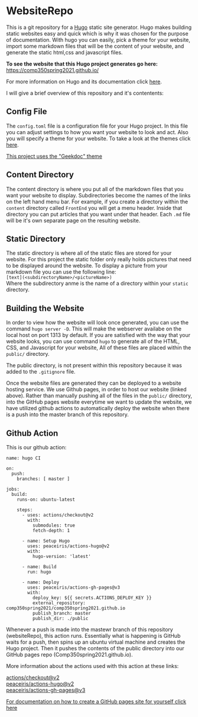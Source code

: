 # WebsiteRepo
This is a git repository for a [Hugo](https://gohugo.io/) static site generator. Hugo makes building static websites easy and quick which is why it was chosen for the purpose of documentation. With hugo you can easily, pick a theme for your website, import some markdown files that will be the content of your website, and generate the static html,css and javascript files.

**To see the website that this Hugo project generates go here:** https://comp350spring2021.github.io/

For more information on Hugo and its documentation click [here](https://gohugo.io/documentation/).

I will give a brief overview of this repository and it's contentents:

## Config File
The `config.toml` file is a configuration file for your Hugo project. In this file you can adjust settings to how you want your website to look and act. Also you will specify a theme for your website. To take a look at the themes click [here](https://themes.gohugo.io/).

[This project uses the "Geekdoc" theme](https://themes.gohugo.io/hugo-geekdoc/)


## Content Directory
The content directory is where you put all of the markdown files that you want your website to display. Subdirectories become the names of the links on the left hand menu bar. For example, if you create a directory within the `content` directory called `FrontEnd` you will get a menu header. Inside that directory you can put articles that you want under that header. Each `.md` file will be it's own separate page on the resulting website.

## Static Directory
The static directory is where all of the static files are stored for your website. For this project the static folder only really holds pictures that need to be displayed around the website. To display a picture from your markdown file you can use the following line:   
`[text](<subdirectoryName>/<pictureName>)`  
Where the subdirectory anme is the name of a directory within your `static` directory.

## Building the Website
In order to view how the website will look once generated, you can use the command `hugo server -D`. This will make the webserver availabe on the local host  on port 1313 by default. If you are satisfied with the way that your website looks, you can use command `hugo` to generate all of the HTML, CSS, and Javascript for your website, All of these files are placed within the `public/` directory.

The public directory, is not present within this repository because it was added to the `.gitignore` file.

Once the website files are generated they can be deployed to a website hosting service. We use Github pages, in order to host our website (linked above). Rather than manually pushing all of the  files in the `public/` directory, into the GitHub pages website everytime we want to update the website, we have utilized github actions to automatically deploy the website when there is a push into the master branch of this repository.

## Github Action

This is our github action:
```
name: hugo CI

on:
  push:
    branches: [ master ]

jobs:
  build:
    runs-on: ubuntu-latest

    steps:
      - uses: actions/checkout@v2
        with:
          submodules: true 
          fetch-depth: 1   

      - name: Setup Hugo
        uses: peaceiris/actions-hugo@v2
        with:
          hugo-version: 'latest'

      - name: Build
        run: hugo

      - name: Deploy
        uses: peaceiris/actions-gh-pages@v3
        with:
          deploy_key: ${{ secrets.ACTIONS_DEPLOY_KEY }}
          external_repository: comp350spring2021/comp350spring2021.github.io
          publish_branch: master
          publish_dir: ./public
```
Whenever a push is made into the mastewr branch of this repository (websiteRepo), this action runs. Essentially what is happening is GitHub waits for a push, then spins up an ubuntu virtual machine and creates the Hugo project. Then it pushes the contents of the public directory into our GitHub pages repo (Comp350spring2021.github.io).

More information about the actions used with this action at these links:

[actions/checkout@v2](https://github.com/actions/checkout)  
[peaceiris/actions-hugo@v2](https://github.com/peaceiris/actions-hugo)  
[peaceiris/actions-gh-pages@v3](https://github.com/peaceiris/actions-gh-pages)

[For documentation on how to create a GitHub pages site for yourself click here](https://pages.github.com/)


